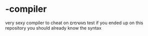 # -compiler
very sexy compiler to cheat on מגשימים test
if you ended up on this repository you should already know the syntax
